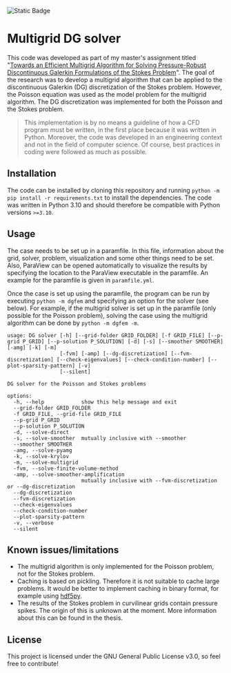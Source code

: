 ![Static Badge](https://img.shields.io/badge/python-3.10_%7C_3.11_%7C_3.12-blue?logo=python&logoColor=white)

# Multigrid DG solver
This code was developed as part of my master's assignment titled "[Towards an Efficient Multigrid Algorithm for Solving Pressure-Robust Discontinuous Galerkin Formulations of the Stokes Problem](https://essay.utwente.nl/97483/)". The goal of the research was to develop a multigrid algorithm that can be applied to the discontinuous Galerkin (DG) discretization of the Stokes problem. However, the Poisson equation was used as the model problem for the multigrid algorithm. The DG discretization was implemented for both the Poisson and the Stokes problem.

> This implementation is by no means a guideline of how a CFD program must be written, in the first place because it was written in Python. Moreover, the code was developed in an engineering context and not in the field of computer science. Of course, best practices in coding were followed as much as possible.

## Installation
The code can be installed by cloning this repository and running `python -m pip install -r requirements.txt` to install the dependencies. The code was written in Python 3.10 and should therefore be compatible with Python versions `>=3.10`.

## Usage
The case needs to be set up in a paramfile. In this file, information about the grid, solver, problem, visualization and some other things need to be set. Also, ParaView can be opened automatically to visualize the results by specifying the location to the ParaView executable in the paramfile. An example for the paramfile is given in `paramfile.yml`.

Once the case is set up using the paramfile, the program can be run by executing `python -m dgfem` and specifying an option for the solver (see below). For example, if the multigrid solver is set up in the paramfile (only possible for the Poisson problem), solving the case using the multigrid algorithm can be done by `python -m dgfem -m`.


```
usage: DG solver [-h] [--grid-folder GRID_FOLDER] [-f GRID_FILE] [--p-grid P_GRID] [--p-solution P_SOLUTION] [-d] [-s] [--smoother SMOOTHER] [-amg] [-k] [-m]
                 [-fvm] [-amp] [--dg-discretization] [--fvm-discretization] [--check-eigenvalues] [--check-condition-number] [--plot-sparsity-pattern] [-v]
                 [--silent]

DG solver for the Poisson and Stokes problems

options:
  -h, --help            show this help message and exit
  --grid-folder GRID_FOLDER
  -f GRID_FILE, --grid-file GRID_FILE
  --p-grid P_GRID
  --p-solution P_SOLUTION
  -d, --solve-direct
  -s, --solve-smoother  mutually inclusive with --smoother
  --smoother SMOOTHER
  -amg, --solve-pyamg
  -k, --solve-krylov
  -m, --solve-multigrid
  -fvm, --solve-finite-volume-method
  -amp, --solve-smoother-amplification
                        mutually inclusive with --fvm-discretization or --dg-discretization
  --dg-discretization
  --fvm-discretization
  --check-eigenvalues
  --check-condition-number
  --plot-sparsity-pattern
  -v, --verbose
  --silent
```

## Known issues/limitations
- The multigrid algorithm is only implemented for the Poisson problem, not for the Stokes problem.
- Caching is based on pickling. Therefore it is not suitable to cache large problems. It would be better to implement caching in binary format, for example using [hdf5py](https://docs.h5py.org/en/stable/).
- The results of the Stokes problem in curvilinear grids contain pressure spikes. The origin of this is unknown at the moment. More information about this can be found in the thesis.

## License
This project is licensed under the GNU General Public License v3.0, so feel free to contribute!